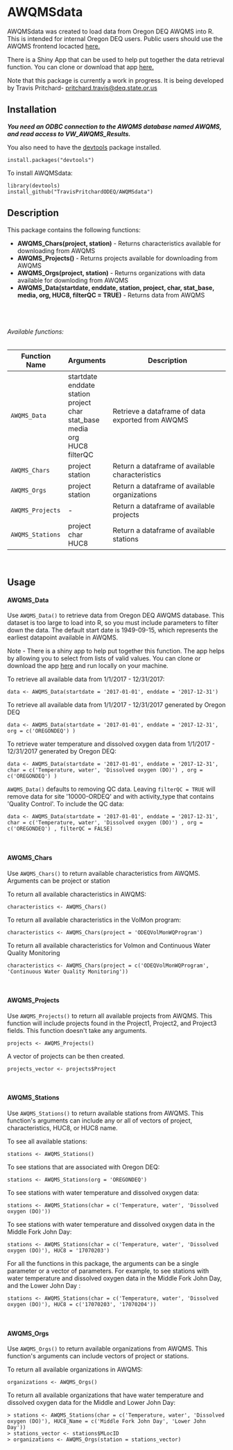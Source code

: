 # AWQMSdata  


AWQMSdata was created to load data from Oregon DEQ AWQMS into R. This is intended for internal Oregon DEQ users. Public users should use the AWQMS frontend locacted  [here.](https://www.oregon.gov/deq/wq/Pages/WQdata.aspx)   

There is a Shiny App that can be used to help put together the data retrieval function. You can clone or download that app [here.](https://github.com/TravisPritchardODEQ/AWQMSdata_ShinyHelp)  


Note that this package is currently a work in progress. It is being developed by Travis Pritchard- pritchard.travis@deq.state.or.us

## Installation

**_You need an ODBC connection to the AWQMS database named AWQMS, and read access to VW_AWQMS_Results._**

You also need to have the [devtools](https://github.com/hadley/devtools) package installed. 
```
install.packages("devtools")
```

To install AWQMSdata:
```
library(devtools)
install_github("TravisPritchardODEQ/AWQMSdata")
```



## Description

This package contains the following functions:


  * __AWQMS_Chars(project, station)__ - Returns characteristics available for downloading from AWQMS
  * __AWQMS_Projects()__ - Returns projects available for downloading from AWQMS
  * __AWQMS_Orgs(project, station)__ - Returns organizations with data available for downloding from AWQMS
  * __AWQMS_Data(startdate, enddate, station,
                       project, char, stat_base,
                       media, org, HUC8, filterQC = TRUE)__  - Returns data from AWQMS  
                       
<br/>
<br/>

###### Available functions:                       


| Function Name | Arguments | Description |
| ------------- | --------- | ----------- |
| `AWQMS_Data`  | startdate <br/> enddate <br/> station <br/> project <br/> char <br/> stat_base <br/> media <br/> org <br/> HUC8 <br/> filterQC | Retrieve a dataframe of data exported from AWQMS       |
| `AWQMS_Chars` | project <br/> station | Return a dataframe of available characteristics |
| `AWQMS_Orgs` |  project <br/> station | Return a dataframe of available organizations |
| `AWQMS_Projects` | - | Return a dataframe of available projects |
| `AWQMS_Stations` | project <br/> char <br/> HUC8 |  Return a dataframe of available stations |

<br/>

## Usage

#### AWQMS_Data
Use `AWQMS_Data()` to retrieve data from Oregon DEQ AWQMS database. This dataset is too large to load into R, so you must include parameters to filter down the data. The default start date is 1949-09-15, which represents the earliest datapoint available in AWQMS. 

Note - There is a shiny app to help put together this function. The app helps by allowing you to select from lists of valid values. You can clone or download the app [here](https://github.com/TravisPritchardODEQ/AWQMSdata_ShinyHelp) and run locally on your machine.   

To retrieve all available data from 1/1/2017 - 12/31/2017:

```
data <- AWQMS_Data(startdate = '2017-01-01', enddate = '2017-12-31')
```

To retrieve all available data from 1/1/2017 - 12/31/2017 generated by Oregon DEQ
```
data <- AWQMS_Data(startdate = '2017-01-01', enddate = '2017-12-31', org = c('OREGONDEQ') )
```

To retrieve water temperature and dissolved oxygen data from 1/1/2017 - 12/31/2017 generated by Oregon DEQ:
```
data <- AWQMS_Data(startdate = '2017-01-01', enddate = '2017-12-31', char = c('Temperature, water', 'Dissolved oxygen (DO)') , org = c('OREGONDEQ') )
```

`AWQMS_Data()` defaults to removing QC data. Leaving `filterQC = TRUE` will remove data for site '10000-ORDEQ' and with activity_type that contains 'Quality Control'. To include the QC data:
```
data <- AWQMS_Data(startdate = '2017-01-01', enddate = '2017-12-31', char = c('Temperature, water', 'Dissolved oxygen (DO)') , org = c('OREGONDEQ') , filterQC = FALSE)
```


<br/>

#### AWQMS_Chars
Use `AWQMS_Chars()` to return available characteristics from AWQMS. Arguments can be project or station

To return all available characteristics in AWQMS:

```
characteristics <- AWQMS_Chars()
```

To return all available characteristics in the VolMon program: 

```
characteristics <- AWQMS_Chars(project = 'ODEQVolMonWQProgram')
```

To return all available characteristics for Volmon and Continuous Water Quality Monitoring

```
characteristics <- AWQMS_Chars(project = c('ODEQVolMonWQProgram', 'Continuous Water Quality Monitoring'))
```

<br/>

#### AWQMS_Projects
Use `AWQMS_Projects()` to return all available projects from AWQMS. This function will include projects found in the Project1, Project2, and Project3 fields. This function doesn't take any arguments.  

```
projects <- AWQMS_Projects()
```

A vector of projects can be then created.

```
projects_vector <- projects$Project
```

<br/>  


#### AWQMS_Stations
Use `AWQMS_Stations()` to return available stations from AWQMS. This function's arguments can include any or all of vectors of project, characteristics, HUC8, or HUC8 name.  

To see all available stations:
```
stations <- AWQMS_Stations()
```

To see stations that are associated with Oregon DEQ:
```
stations <- AWQMS_Stations(org = 'OREGONDEQ')
```

To see stations with water temperature and dissolved oxygen data:

```
stations <- AWQMS_Stations(char = c('Temperature, water', 'Dissolved oxygen (DO)'))
```

To see stations with water temperature and dissolved oxygen data in the Middle Fork John Day:

```
stations <- AWQMS_Stations(char = c('Temperature, water', 'Dissolved oxygen (DO)'), HUC8 = '17070203')
```

For all the functions in this package, the arguments can be a single parameter or a vector of parameters. For example, to see stations with water temperature and dissolved oxygen data in the Middle Fork John Day, and the Lower John Day :

```
stations <- AWQMS_Stations(char = c('Temperature, water', 'Dissolved oxygen (DO)'), HUC8 = c('17070203', '17070204'))
```

<br/>

#### AWQMS_Orgs
Use `AWQMS_Orgs()` to return available organizations from AWQMS.  This function's arguments can include vectors of project or stations.  

To return all available organizations in AWQMS:

```
organizations <- AWQMS_Orgs()
```

To return all available organizations that have water temperature and dissolved oxygen data for the Middle and Lower John Day:

```
> stations <- AWQMS_Stations(char = c('Temperature, water', 'Dissolved oxygen (DO)'), HUC8_Name = c('Middle Fork John Day', 'Lower John Day'))  
> stations_vector <- stations$MLocID  
> organizations <- AWQMS_Orgs(station = stations_vector)  
```

